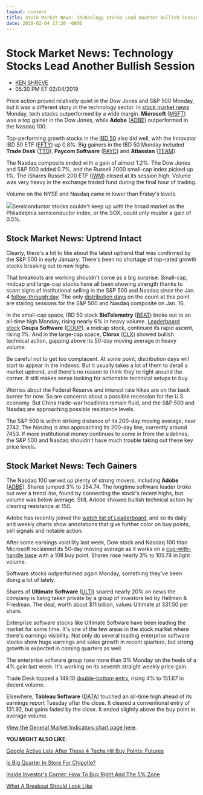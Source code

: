 ```yaml
---
layout: content
title: Stock Market News: Technology Stocks Lead Another Bullish Session
date: 2019-02-04 17:30 -0800
---
```



Stock Market News: Technology Stocks Lead Another Bullish Session
==================================================================




* [KEN SHREVE](https://www.investors.com/author/shrevek/ "Posts by KEN SHREVE")
* 05:30 PM ET 02/04/2019




Price action proved relatively quiet in the Dow Jones and S&P 500 Monday, but it was a different story in the technology sector. In [stock market news](https://www.investors.com/market-trend/stock-market-today/stock-market-today-market-trends-best-stocks-buy-watch/) Monday, tech stocks outperformed by a wide margin. **Microsoft** ([MSFT](https://research.investors.com/quote.aspx?symbol=MSFT)) was a top gainer in the Dow Jones, while **Adobe** ([ADBE](https://research.investors.com/quote.aspx?symbol=ADBE)) outperformed in the Nasdaq 100.




Top-performing growth stocks in the [IBD 50](https://research.investors.com/stock-lists/ibd-50/) also did well, with the Innovator IBD 50 ETF ([FFTY](https://research.investors.com/quote.aspx?symbol=FFTY)) up 0.8%. Big gainers in the IBD 50 Monday included **Trade Desk** ([TTD](https://research.investors.com/quote.aspx?symbol=TTD)), **Paycom Software** ([PAYC](https://research.investors.com/quote.aspx?symbol=PAYC)) and **Atlassian** ([TEAM](https://research.investors.com/quote.aspx?symbol=TEAM)).


The Nasdaq composite ended with a gain of almost 1.2%. The Dow Jones and S&P 500 added 0.7%, and the Russell 2000 small-cap index picked up 1%. The iShares Russell 200 ETF ([IWM](https://research.investors.com/quote.aspx?symbol=IWM)) closed at its session high. Volume was very heavy in the exchange traded fund during the final hour of trading.


Volume on the NYSE and Nasdaq came in lower than Friday's levels.


![](https://www.investors.com/wp-content/uploads/2019/02/MP020419-1.jpg)Semiconductor stocks couldn't keep up with the broad market as the Philadelphia semiconductor index, or the SOX, could only muster a gain of 0.5%.


Stock Market News: Uptrend Intact
---------------------------------


Clearly, there's a lot to like about the latest uptrend that was confirmed by the S&P 500 in early January. There's been no shortage of top-rated growth stocks breaking out to new highs.


That breakouts are working shouldn't come as a big surprise. Small-cap, midcap and large-cap stocks have all been showing strength thanks to scant signs of institutional selling in the S&P 500 and Nasdaq since the Jan. 4 [follow-through day](https://www.investors.com/how-to-invest/investors-corner/why-you-should-buy-on-the-follow-through-day/). The only [distribution days](https://www.investors.com/ibd-university/market-timing/market-tops/) on the count at this point are stalling sessions for the S&P 500 and Nasdaq composite on Jan. 16.


In the small-cap space, IBD 50 stock **BioTelemetry** ([BEAT](https://research.investors.com/quote.aspx?symbol=BEAT)) broke out to an all-time high Monday, rising nearly 6% in heavy volume. [Leaderboard stock](https://leaderboard.investors.com) **Coupa Software** ([COUP](https://research.investors.com/quote.aspx?symbol=COUP)), a midcap stock, continued its rapid ascent, rising 1%. And in the large-cap space, **Clorox** ([CLX](https://research.investors.com/quote.aspx?symbol=CLX)) showed bullish technical action, gapping above its 50-day moving average in heavy volume.


Be careful not to get too complacent. At some point, distribution days will start to appear in the indexes. But it usually takes a lot of them to derail a market uptrend, and there's no reason to think they're right around the corner. It still makes sense looking for actionable technical setups to buy.


Worries about the Federal Reserve and interest rate hikes are on the back burner for now. So are concerns about a possible recession for the U.S. economy. But China trade-war headlines remain fluid, and the S&P 500 and Nasdaq are approaching possible resistance levels.


The S&P 500 is within striking distance of its 200-day moving average, near 2742. The Nasdaq is also approaching its 200-day line, currently around 7453. If more institutional money continues to come in from the sidelines, the S&P 500 and Nasdaq shouldn't have much trouble taking out these key price levels.


Stock Market News: Tech Gainers
-------------------------------


The Nasdaq 100 served up plenty of strong movers, including **Adobe** ([ADBE](https://research.investors.com/quote.aspx?symbol=ADBE)). Shares jumped 3% to 254.74. The longtime software leader broke out over a trend line, found by connecting the stock's recent highs, but volume was below average. Still, Adobe showed bullish technical action by clearing resistance at 150.


Adobe has recently joined the [watch list of Leaderboard](https://leaderboard.investors.com/#/leaders/watchlist), and so its daily and weekly charts show annotations that give further color on buy points, sell signals and notable action.


After some earnings volatility last week, Dow stock and Nasdaq 100 titan Microsoft reclaimed its 50-day moving average as it works on a [cup-with-handle base](https://www.investors.com/how-to-invest/investors-corner/the-basics-how-to-analyze-a-stocks-cup-with-handle/) with a 108 buy point. Shares rose nearly 3% to 105.74 in light volume.



Software stocks outperformed again Monday, something they've been doing a lot of lately.


Shares of **Ultimate Software** ([ULTI](https://research.investors.com/quote.aspx?symbol=ULTI)) soared nearly 20% on news the company is being taken private by a group of investors led by Hellman & Friedman. The deal, worth about $11 billion, values Ultimate at 331.50 per share.


Enterprise software stocks like Ultimate Software have been leading the market for some time. It's one of the few areas in the stock market where there's earnings visibility. Not only do several leading enterprise software stocks show huge earnings and sales growth in recent quarters, but strong growth is expected in coming quarters as well.


The enterprise software group rose more than 3% Monday on the heels of a 4% gain last week. It's working on its seventh straight weekly price gain.



Trade Desk topped a 149.10 [double-bottom entry](https://www.investors.com/how-to-invest/investors-corner/what-is-double-bottom-base-biotech-stocks/), rising 4% to 151.67 in decent volume.


Elsewhere, **Tableau Software** ([DATA](https://research.investors.com/quote.aspx?symbol=DATA)) touched an all-time high ahead of its earnings report Tuesday after the close. It cleared a conventional entry of 131.92, but gains faded by the close. It ended slightly above the buy point in average volume.


[View the General Market Indicators chart page here](https://www.investors.com/wp-content/uploads/2019/02/IBD0402152509GMI2.pdf).


**YOU MIGHT ALSO LIKE**:


[Google Active Late After These 4 Techs Hit Buy Points: Futures](https://www.investors.com/market-trend/stock-market-today/dow-jones-futures-google-earnings-google-stock-market-rally/)


[Is Big Quarter In Store For Chipotle?](https://www.investors.com/research/earnings-preview/options-trading-earnings-chipotle-stock-eli-lilly-stock/)


[Inside Investor's Corner: How To Buy Right And The 5% Zone](https://www.investors.com/how-to-invest/investors-corner/nvidia-buy-range/)


[What A Breakout Should Look Like](https://www.investors.com/how-to-invest/investors-corner/what-is-stock-breakout/)





